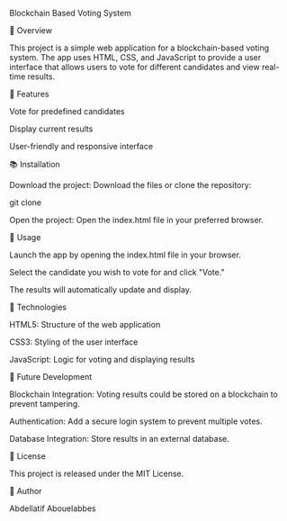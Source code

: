 Blockchain Based Voting System

🌟 Overview

This project is a simple web application for a blockchain-based voting system. The app uses HTML, CSS, and JavaScript to provide a user interface that allows users to vote for different candidates and view real-time results.

🔧 Features

Vote for predefined candidates

Display current results

User-friendly and responsive interface

📚 Installation

Download the project:
Download the files or clone the repository:

git clone <repository-url>

Open the project:
Open the index.html file in your preferred browser.

🎨 Usage

Launch the app by opening the index.html file in your browser.

Select the candidate you wish to vote for and click "Vote."

The results will automatically update and display.

🚀 Technologies

HTML5: Structure of the web application

CSS3: Styling of the user interface

JavaScript: Logic for voting and displaying results

🚧 Future Development

Blockchain Integration: Voting results could be stored on a blockchain to prevent tampering.

Authentication: Add a secure login system to prevent multiple votes.

Database Integration: Store results in an external database.

📅 License

This project is released under the MIT License.

👤 Author

Abdellatif Abouelabbes